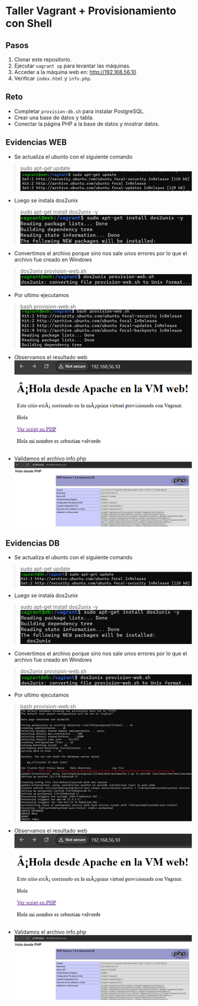# Taller Vagrant + Provisionamiento con Shell

## Pasos
1. Clonar este repositorio.
2. Ejecutar `vagrant up` para levantar las máquinas.
3. Acceder a la máquina web en: http://192.168.56.10
4. Verificar `index.html` y `info.php`.

## Reto
- Completar `provision-db.sh` para instalar PostgreSQL.
- Crear una base de datos y tabla.
- Conectar la página PHP a la base de datos y mostrar datos.

## Evidencias WEB

- Se actualiza el ubunto con el siguiente comando 
> sudo apt-get update
![Actualizacion ubunto](image.png)

- Luego se instala dos2unix
> sudo apt-get install dos2unix -y
![Instalacion dos2unix](image-1.png)

- Convertimos el archivo porque sino nos sale unos errores por lo que el archivo fue creado en Windows 
> dos2unix provision-web.sh
![Conversion del archivo](image-2.png)

- Por ultimo ejecutamos 
> bash provision-web.sh
![Ejecucion](image-3.png)

- Observamos el resultado web
![web-home](image-4.png)

- Validamos el archivo info.php
![info.php](image-5.png)

## Evidencias DB

- Se actualiza el ubunto con el siguiente comando 
> sudo apt-get update
![alt text](image-6.png)

- Luego se instala dos2unix
> sudo apt-get install dos2unix -y
![alt text](image-7.png)

- Convertimos el archivo porque sino nos sale unos errores por lo que el archivo fue creado en Windows 
> dos2unix provision-web.sh
![alt text](image-8.png)

- Por ultimo ejecutamos 
> bash provision-web.sh
![alt text](image-9.png)

- Observamos el resultado web
![web-home](image-4.png)

- Validamos el archivo info.php
![info.php](image-5.png)
